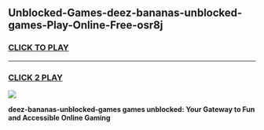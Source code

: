 
## Unblocked-Games-deez-bananas-unblocked-games-Play-Online-Free-osr8j
<h3>
<a href="https://premium76.site?title=deez-bananas-unblocked-games&ref=26A">CLICK TO PLAY</a></h3>
<hr>

<h3>
<a href="https://premium76.site?title=deez-bananas-unblocked-games&ref=26A">CLICK 2 PLAY</a>
  
</h3>

<a href="https://premium76.site?title=deez-bananas-unblocked-games&ref=26A"><img src="https://clearcache.store/games.png"></a>


**deez-bananas-unblocked-games games unblocked: Your Gateway to Fun and Accessible Online Gaming**
